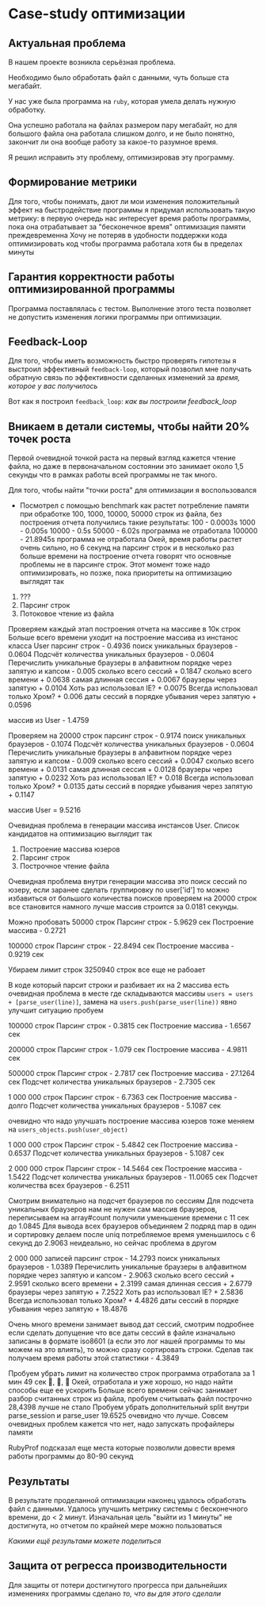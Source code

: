 # Case-study оптимизации

## Актуальная проблема
В нашем проекте возникла серьёзная проблема.

Необходимо было обработать файл с данными, чуть больше ста мегабайт.

У нас уже была программа на `ruby`, которая умела делать нужную обработку.

Она успешно работала на файлах размером пару мегабайт, но для большого файла она работала слишком долго, и не было понятно, закончит ли она вообще работу за какое-то разумное время.

Я решил исправить эту проблему, оптимизировав эту программу.

## Формирование метрики
Для того, чтобы понимать, дают ли мои изменения положительный эффект на быстродействие программы я придумал использовать такую метрику: в первую очередь нас интересует время работы программы, пока она отрабатывает за "бесконечное время" оптимизация памяти преждевременна
 Хочу не потеряв в удобности поддержки кода оптимизировать код чтобы программа работала хотя бы в пределах минуты

## Гарантия корректности работы оптимизированной программы
Программа поставлялась с тестом. Выполнение этого теста позволяет не допустить изменения логики программы при оптимизации.

## Feedback-Loop
Для того, чтобы иметь возможность быстро проверять гипотезы я выстроил эффективный `feedback-loop`, который позволил мне получать обратную связь по эффективности сделанных изменений за *время, которое у вас получилось*

Вот как я построил `feedback_loop`: *как вы построили feedback_loop*

## Вникаем в детали системы, чтобы найти 20% точек роста
Первой очевидной точкой раста на первый взгляд кажется чтение файла, но даже в первоначальном состоянии это
занимает около 1,5 секунды что в рамках работы всей программы не так много.

Для того, чтобы найти "точки роста" для оптимизации я воспользовался
- Посмотрел с помощью benchmark как растет потребление памяти при обработке 100, 1000, 10000, 50000 строк из файла, без построения отчета
получились такие результаты:
100 - 0.0003s
1000 - 0.005s
10000 - 0.5s
50000 - 6.02s программа не отработала
100000 - 21.8945s программа не отработала
Окей, время работы растет очень сильно, но 6 секунд на парсинг строк и в несколько раз больше времени на построение отчета говорят что
основные проблемы не в парсинге строк. Этот момент тоже надо оптимизировать, но позже, пока приоритеты на оптимизацию выглядят так

1. ???
2. Парсинг строк
3. Потоковое чтение из файла

Проверяем каждый этап построения отчета на массиве в 10к строк
Больше всего времени уходит на построение массива из инстанос класса User
парсинг строк - 0.4936
поиск уникальных браузеров - 0.0604
Подсчёт количества уникальных браузеров - 0.0604
Перечислить уникальные браузеры в алфавитном порядке через запятую и капсом - 0.005
сколько всего сессий + 0.1847
сколько всего времени + 0.0638
самая длинная сессия + 0.0067
браузеры через запятую + 0.0104
Хоть раз использовал IE? + 0.0075
Всегда использовал только Хром? + 0.006
даты сессий в порядке убывания через запятую + 0.0596

массив из User - 1.4759

Проверяем на 20000 строк
парсинг строк - 0.9174
поиск уникальных браузеров - 0.1074
Подсчёт количества уникальных браузеров - 0.0604
Перечислить уникальные браузеры в алфавитном порядке через запятую и капсом - 0.009
сколько всего сессий + 0.0047
сколько всего времени + 0.0131
самая длинная сессия + 0.0128
браузеры через запятую + 0.0232
Хоть раз использовал IE? + 0.018
Всегда использовал только Хром? + 0.0135
даты сессий в порядке убывания через запятую + 0.1147

массив User = 9.5216


Очевидная проблема в генерации массива инстансов User.
Список кандидатов на оптимизацию выглядит так
1. Построение массива юзеров
2. Парсинг строк
3. Построчное чтение файла

Очевидная проблема внутри генерации массива это поиск сессий по юзеру, если заранее сделать
группировку по user['id'] то можно избавиться от большого количества поисков
проверяем на 20000 строк все становится намного лучше
массив строится за 0.0181 секунды.

Можно пробовать 50000 строк
Парсинг строк - 5.9629 сек
Построение массива - 0.2721

100000 строк
Парсинг строк - 22.8494 сек
Построение массива - 0.9219 сек

Убираем лимит строк
3250940 строк все еще не рабоает

В коде который парсит строки и разбивает их на 2 массива есть очевидная проблема в месте
где складываются массивы `users = users + [parse_user(line)]`, замена на `users.push(parse_user(line))`
явно улучшит ситуацию
пробуем

100000 строк
Парсинг строк - 0.3815 сек
Построение массива - 1.6567 сек

200000 строк
Парсинг строк - 1.079 сек
Построение массива - 4.9811 сек

500000 строк
Парсинг строк - 2.7817 сек
Построение массива - 27.1264 сек
Подсчет количества уникальных браузеров - 2.7305 сек

1 000 000 строк
Парсинг строк - 6.7363 сек
Построение массива - долго
Подсчет количества уникальных браузеров - 5.1087 сек

очевидно что надо улучшать построение массива юзеров
тоже меняем на `users_objects.push(user_object)`

1 000 000 строк
Парсинг строк - 5.4842 сек
Построение массива - 0.6537
Подсчет количества уникальных браузеров - 5.1087 сек

2 000 000 строк
Парсинг строк - 14.5464 сек
Построение массива - 1.5422
Подсчет количества уникальных браузеров - 11.0065 сек
Подсчет количества всех браузеров - 6.2511

Смотрим внимательно на подсчет браузеров по сессиям
Для подсчета уникальных браузеров нам не нужен сам массив браузеров, переписываем на array#count
получили уменьшение времени с 11 сек до 1.0845
Для вывода всех браузеров объединяем 2 подряд map в один и сортировку делаем после uniq
потребляемое время уменьшилось с 6 секунд до 2.9063
неидеально, но сейчас проблема в другом

2 000 000 записей
парсинг строк - 14.2793
поиск уникальных браузеров - 1.0389
Перечислить уникальные браузеры в алфавитном порядке через запятую и капсом - 2.9063
сколько всего сессий + 2.9591
сколько всего времени + 2.3199
самая длинная сессия + 2.6779
браузеры через запятую + 7.2522
Хоть раз использовал IE? + 2.5836
Всегда использовал только Хром? + 4.4826
даты сессий в порядке убывания через запятую + 18.4876

Очень много времени занимает вывод дат сессий, смотрим подробнее
если сделать допущение что все даты сессий в файле изначально записаны в формате
iso8601 (а если это лог нашей программы то мы можем на это влиять), то можно
сразу сортировать строки.
Сделав так получаем время работы этой статистики - 4.3849

Пробуем убрать лимит на количество строк
программа отработала за 1 мин 49 сек 💪, 🤟, 🍾
Окей, отработала и уже хорошо, но надо найти способы еще ее ускорить
Больше всего времени сейчас занимает разбор считанных строк из файла, пробуем считывать файл построчно
28,4398 лучше не стало
Пробуем убрать дополнительный split внутри parse_session и parse_user
19.6525 очевидно что лучше.
Совсем очевидных проблем кажется что нет, надо запускать профайлеры памяти

RubyProf подсказал еще места которые позволили довести время работы программы до 80-90 секунд


## Результаты
В результате проделанной оптимизации наконец удалось обработать файл с данными.
Удалось улучшить метрику системы с бесконечного времени, до < 2 минут. Изначальная цель "выйти из 1 минуты" не достигнута,
но отчетом по крайней мере можно пользоваться

*Какими ещё результами можете поделиться*

## Защита от регресса производительности
Для защиты от потери достигнутого прогресса при дальнейших изменениях программы сделано *то, что вы для этого сделали*
